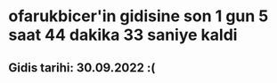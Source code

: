 # ofarukbicer'in gidisine son 1 gun 5 saat 44 dakika 33 saniye kaldi

## Gidis tarihi: 30.09.2022 :(